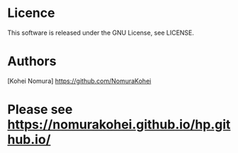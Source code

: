 # Licence
This software is released under the GNU License, see LICENSE.

# Authors
[Kohei Nomura] https://github.com/NomuraKohei

# Please see https://nomurakohei.github.io/hp.github.io/
